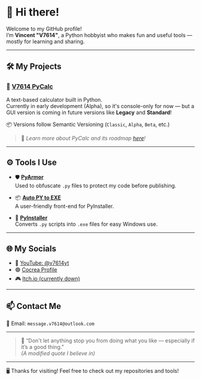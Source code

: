 # 👋 Hi there!

Welcome to my GitHub profile!  
I’m **Vincent "V7614"**, a Python hobbyist who makes fun and useful tools — mostly for learning and sharing.

---

## 🛠️ My Projects

### 🔢 [V7614 PyCalc](https://github.com/V7614/V7614-PyCalc)
A text-based calculator built in Python.  
Currently in early development (Alpha), so it's console-only for now — but a GUI version is coming in future versions like **Legacy** and **Standard**!

📦 Versions follow Semantic Versioning (`Classic`, `Alpha`, `Beta`, etc.)

> 🧠 *Learn more about PyCalc and its roadmap [here](https://github.com/V7614/V7614-PyCalc)!*

---

## ⚙️ Tools I Use

- 🛡️ [**PyArmor**](https://pyarmor.dashingsoft.com/)  
  Used to obfuscate `.py` files to protect my code before publishing.

- 📦 [**Auto PY to EXE**](https://pypi.org/project/auto-py-to-exe/)  
  A user-friendly front-end for PyInstaller.

- 🧰 [**PyInstaller**](https://pypi.org/project/pyinstaller/)  
  Converts `.py` scripts into `.exe` files for easy Windows use.

---

## 🌐 My Socials

- 🎥 [YouTube: @v7614yt](https://youtube.com/@v7614yt)  
- 🟣 [Cocrea Profile](https://cocrea.world/@v7614)  
- 🎮 [Itch.io (currently down)](https://v7614.itch.io)

---

## 📫 Contact Me

📧 Email: `message.v7614@outlook.com`

---

> 💬 “Don't let anything stop you from doing what you like — especially if it’s a good thing.”  
> *(A modified quote I believe in)*

---

🖥️ Thanks for visiting! Feel free to check out my repositories and tools!
